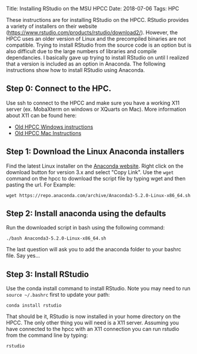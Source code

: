 Title: Installing RStudio on the MSU HPCC
Date: 2018-07-06
Tags: HPC

These instructions are for installing RStudio on the HPCC. RStudio provides a variety of installers on their website (https://www.rstudio.com/products/rstudio/download2/). However, the HPCC uses an older version of Linux and the precompiled binaries are not compatible.  Trying to install RStudio from the source code is an option but is also difficult due to the large numbers of libraries and compile dependancies.  I basically gave up trying to install RStudio on until I realized that a version is included as an option in Anaconda.  The following instructions show how to install RStudio using Anaconda.

## **Step 0:** Connect to the HPC.
Use ssh to connect to the HPCC and make sure you have a working X11 server (ex. MobaXterm on windows or XQuarts on Mac).  More information about X11 can be found here:

 - [Old HPCC Windows instructions](//wiki.hpcc.msu.edu/display/hpccdocs/Installing+an+X-server+on+Windows)
 - [Old HPCC Mac Instructions](https://wiki.hpcc.msu.edu/display/hpccdocs/Installing+an+X-server++for+Macs)

## **Step 1:** Download the Linux Anaconda installers

Find the latest Linux installer on the [Anaconda website](//www.anaconda.com/download/#linux). Right click on the download button for version 3.x and select "Copy Link". Use the ```wget``` command on the hpcc to download the script file by typing wget and then pasting the url. For Example:

```
wget https://repo.anaconda.com/archive/Anaconda3-5.2.0-Linux-x86_64.sh
```

## **Step 2:** Install anaconda using the defaults
Run the downloaded script in bash using the following command:

```
./bash Anaconda3-5.2.0-Linux-x86_64.sh
```

The last question will ask you to add the anaconda folder to your bashrc file. Say yes...

## **Step 3:** Install RStudio

Use the conda install command to install RStudio.  Note you may need to run ```source ~/.bashrc``` first to update your path:

```
conda install rstudio
```

That should be it, RStudio is now installed in your home directory on the HPCC.  The only other thing you will need is a X11 server.  Assuming you have connected to the hpcc with an X11 connection you can run rstudio from the command line by typing:

```
rstudio
```
